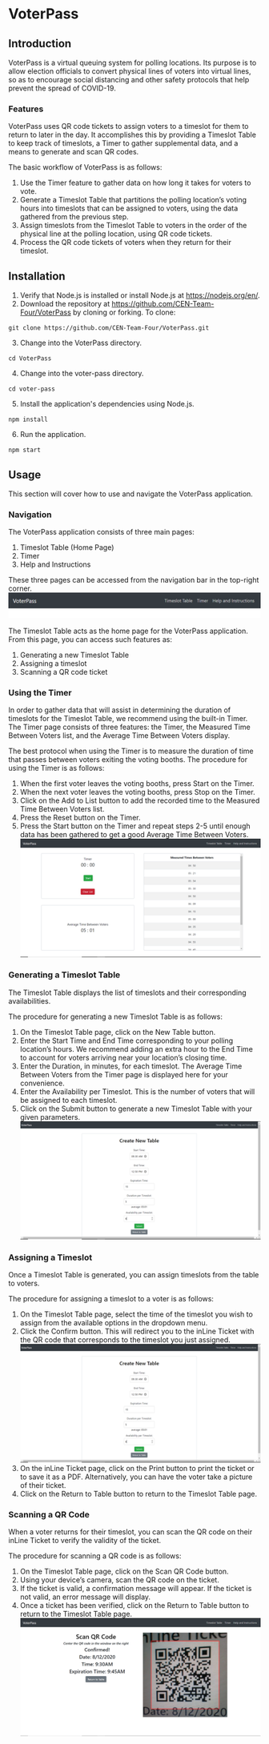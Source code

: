 # VoterPass

## Introduction
VoterPass is a virtual queuing system for polling locations. Its purpose is to allow election officials to convert physical lines of voters into virtual lines, so as to encourage social distancing and other safety protocols that help prevent the spread of COVID-19.

### Features
VoterPass uses QR code tickets to assign voters to a timeslot for them to return to later in the day. It accomplishes this by providing a Timeslot Table to keep track of timeslots, a Timer to gather supplemental data, and a means to generate and scan QR codes.

The basic workflow of VoterPass is as follows:

1. Use the Timer feature to gather data on how long it takes for voters to vote.
2. Generate a Timeslot Table that partitions the polling location’s voting hours into timeslots that can be assigned to voters, using the data gathered from the previous step.
3. Assign timeslots from the Timeslot Table to voters in the order of the physical line at the polling location, using QR code tickets.
4. Process the QR code tickets of voters when they return for their timeslot.

## Installation
1. Verify that Node.js is installed or install Node.js at https://nodejs.org/en/.
2. Download the repository at https://github.com/CEN-Team-Four/VoterPass by cloning or forking. To clone:
```
git clone https://github.com/CEN-Team-Four/VoterPass.git
```
3. Change into the VoterPass directory.
```
cd VoterPass
```
4. Change into the voter-pass directory.
```
cd voter-pass
```
5. Install the application's dependencies using Node.js.
```
npm install
```
6. Run the application.
```
npm start
```

## Usage
This section will cover how to use and navigate the VoterPass application.

### Navigation
The VoterPass application consists of three main pages:

1. Timeslot Table (Home Page)
2. Timer
3. Help and Instructions

These three pages can be accessed from the navigation bar in the top-right corner.
![navbar](voter-pass\src\img\NavBar.PNG)

The Timeslot Table acts as the home page for the VoterPass application. From this page, you can access such features as:

1. Generating a new Timeslot Table
2. Assigning a timeslot
3. Scanning a QR code ticket

### Using the Timer
In order to gather data that will assist in determining the duration of timeslots for the Timeslot Table, we recommend using the built-in Timer. The Timer page consists of three features: the Timer, the Measured Time Between Voters list, and the Average Time Between Voters display.

The best protocol when using the Timer is to measure the duration of time that passes between voters exiting the voting booths. The procedure for using the Timer is as follows:

1. When the first voter leaves the voting booths, press Start on the Timer.
2. When the next voter leaves the voting booths, press Stop on the Timer.
3. Click on the Add to List button to add the recorded time to the Measured Time Between Voters list.
4. Press the Reset button on the Timer.
5. Press the Start button on the Timer and repeat steps 2-5 until enough data has been gathered to get a good Average Time Between Voters.
![timer](voter-pass\src\img\Timer2.PNG)


### Generating a Timeslot Table
The Timeslot Table displays the list of timeslots and their corresponding availabilities.

The procedure for generating a new Timeslot Table is as follows:

1. On the Timeslot Table page, click on the New Table button.
2. Enter the Start Time and End Time corresponding to your polling location’s hours. We recommend adding an extra hour to the End Time to account for voters arriving near your location’s closing time.
3. Enter the Duration, in minutes, for each timeslot. The Average Time Between Voters from the Timer page is displayed here for your convenience.
4. Enter the Availability per Timeslot. This is the number of voters that will be assigned to each timeslot.
5. Click on the Submit button to generate a new Timeslot Table with your given parameters.
![newtable](voter-pass\src\img\NewTable2.PNG)

### Assigning a Timeslot
Once a Timeslot Table is generated, you can assign timeslots from the table to voters.

The procedure for assigning a timeslot to a voter is as follows:

1. On the Timeslot Table page, select the time of the timeslot you wish to assign from the available options in the dropdown menu.
2. Click the Confirm button. This will redirect you to the inLine Ticket with the QR code that corresponds to the timeslot you just assigned.
![newtable](voter-pass\src\img\NewTable2.PNG)
1. On the inLine Ticket page, click on the Print button to print the ticket or to save it as a PDF. Alternatively, you can have the voter take a picture of their ticket.
2. Click on the Return to Table button to return to the Timeslot Table page.

### Scanning a QR Code
When a voter returns for their timeslot, you can scan the QR code on their inLine Ticket to verify the validity of the ticket.

The procedure for scanning a QR code is as follows:

1. On the Timeslot Table page, click on the Scan QR Code button.
2. Using your device’s camera, scan the QR code on the ticket.
3. If the ticket is valid, a confirmation message will appear. If the ticket is not valid, an error message will display.
4. Once a ticket has been verified, click on the Return to Table button to return to the Timeslot Table page.
![newtable](voter-pass\src\img\ScanQR.PNG)
